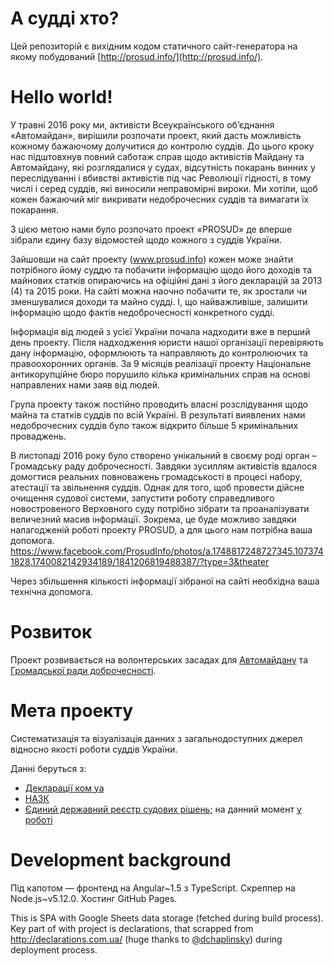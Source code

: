# А судді хто?

Цей репозиторій є вихідним кодом статичного сайт-генератора на якому побудований [http://prosud.info/](http://prosud.info/).

# Hello world!

У травні 2016 року ми, активісти Всеукраїнського об’єднання «Автомайдан», вирішили розпочати проект, який дасть можливість кожному бажаючому долучитися до контролю суддів. До цього кроку нас підштовхнув повний саботаж справ щодо активістів Майдану та Автомайдану, які розглядалися у судах, відсутність покарань винних у переслідуванні і вбивстві активістів під час Революції гідності, в тому числі і серед суддів, які виносили неправомірні вироки. Ми хотіли, щоб кожен бажаючий міг викривати недоброчесних суддів та вимагати їх покарання.

З цією метою нами було розпочато проект «PROSUD» де вперше зібрали єдину базу відомостей щодо кожного з суддів України.

Зайшовши на сайт проекту (www.prosud.info) кожен може знайти потрібного йому суддю та побачити інформацію щодо його доходів та майнових статків опираючись на офіційні дані з його декларацій за 2013 (4) та 2015 роки. На сайті можна наочно побачити те, як зростали чи зменшувалися доходи та майно судді. І, що найважливіше, залишити інформацію щодо фактів недоброчесності конкретного судді. 

Інформація від людей з усієї України почала надходити вже в перший день проекту. Після надходження юристи нашої організації перевіряють дану інформацію, оформлюють та направляють до контролюючих та правоохоронних органів. За 9 місяців реалізації проекту Національне антикорупційне бюро  порушило кілька кримінальних справ на основі направлених нами заяв від людей.

Група проекту також постійно проводить власні розслідування щодо майна та статків суддів по всій Україні. В результаті виявлених нами недоброчесних суддів було також відкрито більше 5 кримінальних проваджень.

В листопаді 2016 року було створено унікальний в своєму роді орган – Громадську раду доброчесності. Завдяки зусиллям активістів вдалося домогтися реальних повноважень громадськості в процесі набору, атестації та звільнення суддів. Однак для того, щоб провести дійсне очищення судової системи, запустити роботу справедливого новостровеного Верховного суду потрібно зібрати та проаналізувати величезний масив інформації. Зокрема, це буде можливо завдяки налагодженій роботі проекту PROSUD, а для цього нам потрібна ваша допомога.
https://www.facebook.com/ProsudInfo/photos/a.1748817248727345.1073741828.1740082142934189/1841206819488387/?type=3&theater

Через збільшення кількості інформації зібраної на сайті необхідна ваша технічна допомога.

# Розвиток

Проект розвивається на волонтерських засадах для [Автомайдану](http://automaidan.org.ua/) та [Громадської ради доброчесності](http://vkksu.gov.ua/ua/gromadska-rada-dobrotchiesnosti/).

# Мета проекту

Систематизація та візуалізація данних з загальнодоступних джерел відносно якості роботи суддів України.

Данні беруться з:
* [Декларації ком уа](https://declarations.com.ua/)
* [НАЗК](https://public.nazk.gov.ua/)
* [Єдиний державний реєстр судових рішень](http://reyestr.court.gov.ua/); на данний момент [у роботі](https://github.com/automaidan/judges/issues/103)

# Development background

Під капотом — фронтенд на Angular~1.5 з TypeScript. Скреппер на Node.js~v5.12.0. Хостинг GitHub Pages.

This is SPA with Google Sheets data storage (fetched during build process).
Key part of with project is declarations, that scrapped from http://declarations.com.ua/ (huge thanks to [@dchaplinsky](https://github.com/dchaplinsky)) during deployment process.
